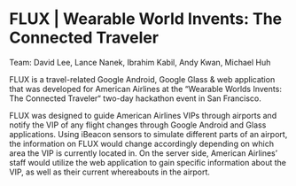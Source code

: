 FLUX | Wearable World Invents: The Connected Traveler
==================

Team: David Lee, Lance Nanek, Ibrahim Kabil, Andy Kwan, Michael Huh

FLUX is a travel-related Google Android, Google Glass & web application that was developed for American Airlines at the “Wearable Worlds Invents: The Connected Traveler“ two-day hackathon event in San Francisco. 

FLUX was designed to guide American Airlines VIPs through airports and notify the VIP of any flight changes through Google Android and Glass applications. Using iBeacon sensors to simulate different parts of an airport, the information on FLUX would change accordingly depending on which area the VIP is currently located in. On the server side, American Airlines’ staff would utilize the web application to gain specific information about the VIP, as well as their current whereabouts in the airport. 
